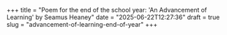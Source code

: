 +++
title = "Poem for the end of the school year: 'An Advancement of Learning' by Seamus Heaney"
date = "2025-06-22T12:27:36"
draft = true
slug = "advancement-of-learning-end-of-year"
+++
